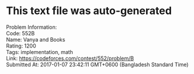 # This text file was auto-generated  
  
Problem Information:  
Code: 552B  
Name: Vanya and Books  
Rating: 1200  
Tags: implementation, math  
Link: https://codeforces.com/contest/552/problem/B  
Submitted At: 2017-01-07 23:42:11 GMT+0600 (Bangladesh Standard Time)  
